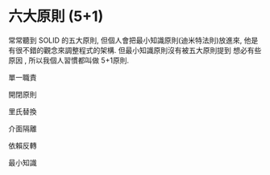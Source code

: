 # 六大原則 \(5+1\)

  常常聽到 SOLID 的五大原則, 但個人會把最小知識原則\(迪米特法則\)放進來, 他是有很不錯的觀念來調整程式的架構. 但最小知識原則沒有被五大原則提到 想必有些原因 , 所以我個人習慣都叫做 5+1原則.

單一職責

開閉原則

里氏替換

介面隔離

依賴反轉

最小知識

